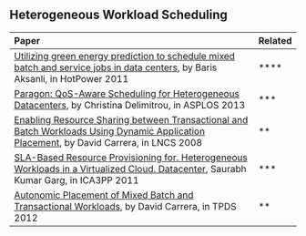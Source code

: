 ## Heterogeneous Workload Scheduling


|Paper| Related|
|:----|:-------|
|[Utilizing green energy prediction to schedule mixed batch and service jobs in data centers](http://dl.acm.org/citation.cfm?id=2039257), by Baris Aksanli, in HotPower 2011| ****|
|[Paragon: QoS-Aware Scheduling for Heterogeneous Datacenters](http://web.stanford.edu/~cdel/2013.asplos.paragon.pdf), by Christina Delimitrou, in ASPLOS 2013| ***|
|[Enabling Resource Sharing between Transactional and Batch Workloads Using Dynamic Application Placement](http://link.springer.com/chapter/10.1007%2F978-3-540-89856-6_11), by David Carrera, in LNCS 2008| **|
|[SLA-Based Resource Provisioning for. Heterogeneous Workloads in a Virtualized Cloud. Datacenter](http://www.buyya.com/papers/HeterogenousWorkloadCloud-ICA3PP2011.pdf), Saurabh Kumar Garg, in ICA3PP 2011|***|
|[Autonomic Placement of Mixed Batch and Transactional Workloads](http://ieeexplore.ieee.org/stamp/stamp.jsp?arnumber=6095484), by David Carrera, in TPDS 2012| **|
